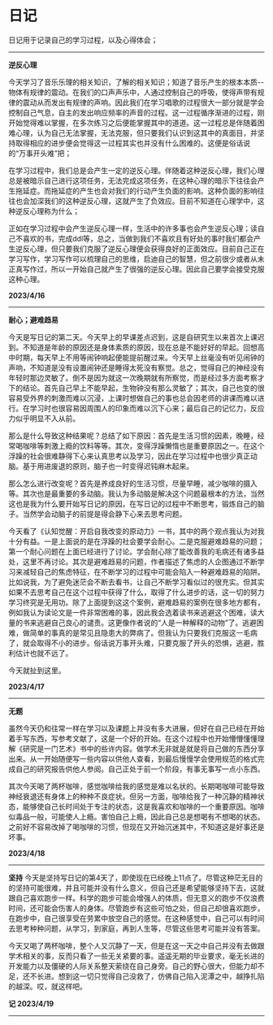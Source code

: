 # 日记
日记用于记录自己的学习过程，以及心得体会；

---
**逆反心理**

今天学习了音乐乐理的相关知识，了解的相关知识；知道了音乐产生的根本本质--物体有规律的震动。在我们的口声声乐中，人通过控制自己的呼吸，使得声带有规律的震动从而发出有规律的声响。因此我们在学习唱歌的过程很大一部分就是学会控制自己气息，自主的发出响应频率的声音的过程。这一过程循序渐进的过程，刚开始觉得难以掌握，在多次练习之后便能掌握其中的道道。这一过程总是伴随着困难心理，认为自己无法掌握，无法克服，但只要我们认识到这其中的真面目，并坚持取得相应的进步便会觉得这一过程其实也并没有什么困难的。这便是俗话说的“万事开头难”把；

在学习过程中，我们总是会产生一定的逆反心理。伴随着这种逆反心理，我们心理总是被暗示自己进行这项任务，无法完成这项任务，在这种心理的暗示下往往会产生拖延症。而拖延症的产生也会对我们的行动产生负面的影响。这种负面的影响往往也会加深我们的这种逆反心理，这就产生了负效应。目前不知道在心理学中，这种逆反心理称为什么；

正如在学习过程中会产生逆反心理一样，生活中的许多事也会产生逆反心理；读自己不喜欢的书，完成ddl等，总之，当做到我们不喜欢且有好处的事时我们都会产生逆反心理，但只要我们克服了逆反心理便会获得良好的正面效应。目前自己正在学习写作，学习写作可以梳理自己的思维，启迪自己的智慧，但之前很少或者从未正真写作过，所以一开始自己就产生了很强的逆反心理。因此自己要学会接受克服这种心理。

**2023/4/16**

---
**耐心；避难趋易**

今天是写日记的第二天。今天早上的早课差点迟到，这是自研究生以来首次上课迟到。不知道是年龄的原因还是身体素质的原因，现在总是不能好好的早起。回想高中时期，每天早上不用等闹钟响起便能提前醒过来。今天早上丝毫没有听见闹钟的声响，不知道是没有设置闹钟还是睡得太死没有察觉。总之，觉得自己的神经没有年轻时那边灵敏了。倒不是因为就这一次晚期就有所察觉，而是经过多方面考察才下的结论。首先自己早上不能早起，生物钟没有那么灵敏了；其次，自己也变的很容易受外界的刺激而难以沉浸，上课时想做自己的事也总会因老师的讲课而难以进行。在学习时也很容易因周围人的印象而难以沉下心来；最后自己的记忆力，反应力似乎明显不入从前。


那么是什么导致这种结果呢？总结了如下原因：首先是生活习惯的因素，晚睡，经常喝咖啡等刺激上瘾的饮料等等。其次，变得浮躁懒惰也是重要原因之一。在这个浮躁的社会很难静得下心来认真思考以及学习，因此在学习过程中也很少真正动脑。基于用进废退的原则，脑子也一时变得迟钝麻木起来。


那么怎么进行改变呢？首先是养成良好的生活习惯，尽量早睡，减少咖啡的摄入等。其次也是最重要的多动脑。我认为多动脑是解决这个问题最根本的方法，当然这也是我为什么要开始写日记的原因，在写日记的过程中不断思考，锻炼自己的脑子。当然学会动脑子的前提是得会静下心来去思考问题。

今天看了《认知觉醒：开启自我改变的原动力》一书，其中的两个观点我认为对我十分有益。一是上面说的是在浮躁的社会要学会耐心。二是克服避难趋易的问题；第一个耐心问题在上面已经进行了讨论。学会耐心除了能改善我的毛病还有诸多益处，这里不再讨论。其次是避难趋易的问题，作者描述了焦虑的人企图通过不断学习来减轻自己的焦虑特征，在不断学习的过程中可能会陷入一种避难趋易的陷阱。比如说我，为了避免迷茫会不断去看书，让自己不断学习看似过的很充实。但其实如果不去思考自己在这个过程中获得了什么，取得了什么进步的话，这一切的努力学习终究是无用功。除了上面提到这这个案例，避难趋易的案例在很多地方都有，例如我认为读论文是一件非常困难的事，因此我会选着读书来逃避这个困难，读大量的书来逃避自己良心的谴责。这更像作者说的“人是一种解释的动物”了。逃避困难，做简单的事真的是常见且隐患大的弊病了。但我认为只要我们克服这一毛病了，就会取得不小的进步。俗话说万事开头难，只要克服了开头的恐惧，逃避，胜利估计也就不远了。


今天就扯到这里。


**2023/4/17**



---
**无题**

虽然今天仍和往常一样在学习以及课题上并没有多大进展，但好在自己已经在开始着手写东西，写参考文献了，这是一个好的开始。在这个过程中也开始懵懵懂懂理解《研究是一门艺术》书中的些许内容。做学术无非就是就是将自己做的东西分享出来。从一开始随便写一些内容以供他人查看，到最后慢慢学会使用规范的格式完成自己的研究报告供他人参阅。自己正处于前一个阶段，有事无事写一点小东西。

其次今天喝了两杯咖啡，感觉咖啡给我的感觉是难以名状的。长期喝咖啡可能导致神经衰退还有身体上的种种不良症状。但另一方面，咖啡给我了一种沉静的精神状态，能够使自己长时间处于专注的状态，这是我喜欢和咖啡的一个重要原因。咖啡似毒品一般，可能使人上瘾。害怕自己上瘾，因此自己总是想喝有不想喝的状态。之前好不容易改掉了喝咖啡的习惯，但现在又开始沉迷其中，不知道这是好事还是坏事。

**2023/4/18**


- - -
**坚持**
今天是坚持写日记的第4天了，即使现在已经晚上11点了。尽管这种茫无目的的坚持可能很难，并且可能并没有什么意义，但自己还是希望能够坚持下去，这就跟自己喜欢跑步一样。科学的跑步可能会增强人的体质，但无意义的跑步不仅浪费时间，还可能会伤害人的身体。尽管跑步有这些可怕之处，但自己却很喜欢跑步。在跑步中，自己很享受在劳累中放空自己的感觉。在这种感觉中，自己可以有时间去思考种种问题，从学习，到家庭，再到人生等，尽管这些思考可能并没有答案。

今天又喝了两杯咖啡，整个人又沉静了一天，但是在这一天之中自己并没有去做跟学术相关的事，反而只看了一些无关紧要的事。遥遥无期的毕业要求，毫无长进的开发能力以及僵硬的人际关系整天萦绕在自己身旁。自己的野心很大，但能力却不足，还不长进。想到这一切只觉得自己没救了，仿佛自己陷入泥潭之中，越挣扎陷的越深。哎，就这样吧。


**记 2023/4/19**


- - -











